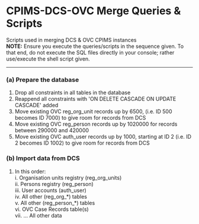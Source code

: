 # CPIMS-DCS-OVC Merge Queries &amp; Scripts

Scripts used in merging DCS &amp; OVC CPIMS instances       
**NOTE:** Ensure you execute the queries/scripts in the sequence given. To that end, do not execute the SQL files directly in your console; rather use/execute the shell script given.

---

### (a) Prepare the database
1. Drop all constraints in all tables in the database
2. Reappend all constraints with 'ON DELETE CASCADE ON UPDATE CASCADE' added
3. Move existing OVC reg_org_unit records up by 6500, (i.e. ID 500 becomes ID 7000) to give room for records from DCS
4. Move existing OVC reg_person records up by 1020000 for records between 290000 and 420000
5. Move existing OVC auth_user records up by 1000, starting at ID 2 (i.e. ID 2 becomes ID 1002) to give room for records from DCS

### (b) Import data from DCS
1. In this order:   
i.      Organisation units registry (reg_org_units)     
ii.     Persons registry (reg_person)   
iii.    User accounts (auth_user)       
iv.     All other (reg_org_\*) tables   
v.      All other (reg_person_\*) tables       
vi.     OVC Case Records table(s)       
vii.     ... All other data
